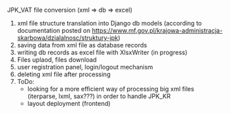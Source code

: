 JPK_VAT file conversion (xml => db => excel)

1. xml file structure translation into Django db models (according to documentation posted on
 https://www.mf.gov.pl/krajowa-administracja-skarbowa/dzialalnosc/struktury-jpk)
2. saving data from xml file as database records
3. writing db records as excel file with XlsxWriter (in progress)
4. Files uplaod, files download
5. user registration panel, login/logout mechanism
7. deleting xml file after processing
8. ToDo:
    * looking for a more efficient way of processing big xml files (iterparse, lxml, sax???) in order to handle JPK_KR
    * layout deployment (frontend)
